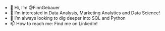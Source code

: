 - 👋 Hi, I’m @FinnGebauer
- 👀 I’m interested in Data Analysis, Marketing Analytics and Data Science!
- 🌱 I’m always looking to dig deeper into SQL and Python
- 📫 How to reach me: Find me on LinkedIn!

<!---
FinnGebauer/FinnGebauer is a ✨ special ✨ repository because its `README.md` (this file) appears on your GitHub profile.
You can click the Preview link to take a look at your changes.
--->
